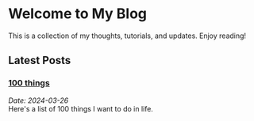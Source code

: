 # Welcome to My Blog

This is a collection of my thoughts, tutorials, and updates. Enjoy reading!

## Latest Posts

### [100 things](LINK_TO_POST_1)
*Date: 2024-03-26*  
Here's a list of 100 things I want to do in life.
